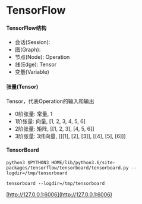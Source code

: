 # TensorFlow

#### TensorFlow结构

* 会话(Session):
* 图(Graph):
* 节点(Node): Operation
* 线(Edge): Tensor
* 变量(Variable)

#### 张量(Tensor)

Tensor，代表Operation的输入和输出

* 0阶张量: 常量, 1
* 1阶张量: 向量, [1, 2, 3, 4, 5, 6]
* 2阶张量: 矩阵, [[1, 2, 3], [4, 5, 6]]
* 3阶张量: 3纬向量, [[[1], [2], [3]], [[4], [5], [6]]]

#### TensorBoard

```
python3 $PYTHON3_HOME/lib/python3.6/site-packages/tensorflow/tensorboard/tensorboard.py --logdir=/tmp/tensorboard
```

```
tensorboard --logdir=/tmp/tensorboard
```

[http://127.0.0.1:6006](http://127.0.0.1:6006)
